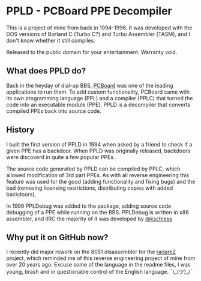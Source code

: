 # PPLD - PCBoard PPE Decompiler

This is a project of mine from back in 1994-1996. It was developed with the DOS versions of Borland C (Turbo C?)
and Turbo Assembler (TASM), and I don't know whether it still compiles.

Released to the public domain for your entertainment. Warranty void.

## What does PPLD do?

Back in the heyday of dial-up BBS, [PCBoard](https://en.wikipedia.org/wiki/PCBoard) was one of the leading 
applications to run them. To add custom functionality, PCBoard came with its own programming language (PPL) and a
compiler (PPLC) that turned the code into an executable module (PPE). PPLD is a decompiler that converts compiled
PPEs back into source code.

## History

I built the first version of PPLD in 1994 when asked by a friend to check if a given PPE has a backdoor. When PPLD
was originally released, backdoors were discoverd in quite a few popular PPEs. 

The source code generated by PPLD can be compiled by PPLC, which allowed modification of 3rd part PPEs. As with all
reverse engineering this feature was used for the good (adding functionality and fixing bugs) and the bad (removing
licensing restrictions, distributing copies with added backdoors), 

In 1996 PPLDebug was added to the package, adding source code debugging of a PPE while running on the BBS. PPLDebug
is written in x86 assembler, and IIRC the majority of it was developed by [@kschiess](https://github.com/kschiess)

## Why put it on GitHub now?

I recently did major rework on the 8051 disassembler for the [radare2](https://radare.org) project, which reminded me
of this reverse engineering project of mine from over 20 years ago. Excuse some of the language in the readme files,
I was young, brash and in questionable control of the English language. ¯\\\_(ツ)\_/¯
